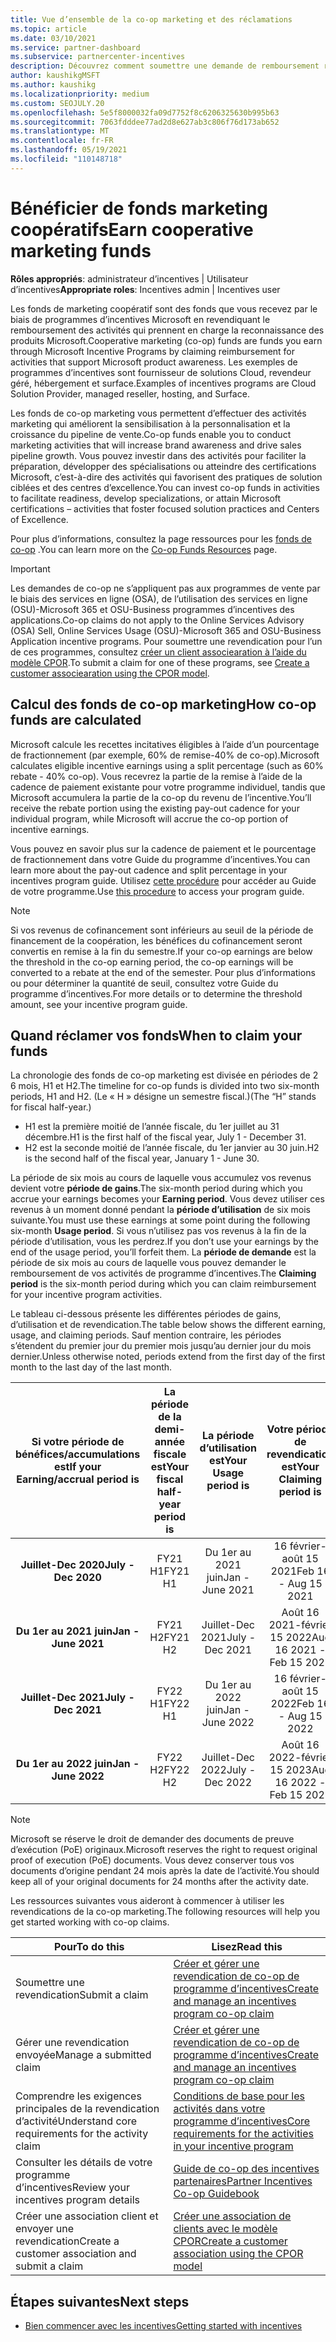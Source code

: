 ```yaml
---
title: Vue d’ensemble de la co-op marketing et des réclamations
ms.topic: article
ms.date: 03/10/2021
ms.service: partner-dashboard
ms.subservice: partnercenter-incentives
description: Découvrez comment soumettre une demande de remboursement réussie pour vos incentives en organisant la documentation, les factures, les déclarations et les preuves d’exécution appropriées.
author: kaushikgMSFT
ms.author: kaushikg
ms.localizationpriority: medium
ms.custom: SEOJULY.20
ms.openlocfilehash: 5e5f8000032fa09d7752f8c6206325630b995b63
ms.sourcegitcommit: 7063fdddee77ad2d8e627ab3c806f76d173ab652
ms.translationtype: MT
ms.contentlocale: fr-FR
ms.lasthandoff: 05/19/2021
ms.locfileid: "110148718"
---
```

# <a name="earn-cooperative-marketing-funds"></a><span data-ttu-id="76d59-103">Bénéficier de fonds marketing coopératifs</span><span class="sxs-lookup"><span data-stu-id="76d59-103">Earn cooperative marketing funds</span></span>

<span data-ttu-id="76d59-104">**Rôles appropriés**: administrateur d’incentives | Utilisateur d’incentives</span><span class="sxs-lookup"><span data-stu-id="76d59-104">**Appropriate roles**: Incentives admin | Incentives user</span></span>

<span data-ttu-id="76d59-105">Les fonds de marketing coopératif sont des fonds que vous recevez par le biais de programmes d’incentives Microsoft en revendiquant le remboursement des activités qui prennent en charge la reconnaissance des produits Microsoft.</span><span class="sxs-lookup"><span data-stu-id="76d59-105">Cooperative marketing (co-op) funds are funds you earn through Microsoft Incentive Programs by claiming reimbursement for activities that support Microsoft product awareness.</span></span> <span data-ttu-id="76d59-106">Les exemples de programmes d’incentives sont fournisseur de solutions Cloud, revendeur géré, hébergement et surface.</span><span class="sxs-lookup"><span data-stu-id="76d59-106">Examples of incentives programs are Cloud Solution Provider, managed reseller, hosting, and Surface.</span></span>

<span data-ttu-id="76d59-107">Les fonds de co-op marketing vous permettent d’effectuer des activités marketing qui améliorent la sensibilisation à la personnalisation et la croissance du pipeline de vente.</span><span class="sxs-lookup"><span data-stu-id="76d59-107">Co-op funds enable you to conduct marketing activities that will increase brand awareness and drive sales pipeline growth.</span></span> <span data-ttu-id="76d59-108">Vous pouvez investir dans des activités pour faciliter la préparation, développer des spécialisations ou atteindre des certifications Microsoft, c’est-à-dire des activités qui favorisent des pratiques de solution ciblées et des centres d’excellence.</span><span class="sxs-lookup"><span data-stu-id="76d59-108">You can invest co-op funds in activities to facilitate readiness, develop specializations, or attain Microsoft certifications – activities that foster focused solution practices and Centers of Excellence.</span></span>

<span data-ttu-id="76d59-109">Pour plus d’informations, consultez la page ressources pour les [fonds de co-op](https://partner.microsoft.com/asset/collection/co-op-funds-resources#/) .</span><span class="sxs-lookup"><span data-stu-id="76d59-109">You can learn more on the [Co-op Funds Resources](https://partner.microsoft.com/asset/collection/co-op-funds-resources#/) page.</span></span>

>[!Important]
><span data-ttu-id="76d59-110">Les demandes de co-op ne s’appliquent pas aux programmes de vente par le biais des services en ligne (OSA), de l’utilisation des services en ligne (OSU)-Microsoft 365 et OSU-Business programmes d’incentives des applications.</span><span class="sxs-lookup"><span data-stu-id="76d59-110">Co-op claims do not apply to the Online Services Advisory (OSA) Sell, Online Services Usage (OSU)-Microsoft 365 and OSU-Business Application incentive programs.</span></span> <span data-ttu-id="76d59-111">Pour soumettre une revendication pour l’un de ces programmes, consultez [créer un client associearation à l’aide du modèle CPOR](submit-osa-claim.md).</span><span class="sxs-lookup"><span data-stu-id="76d59-111">To submit a claim for one of these programs, see [Create a customer associearation using the CPOR model](submit-osa-claim.md).</span></span>

## <a name="how-co-op-funds-are-calculated"></a><span data-ttu-id="76d59-112">Calcul des fonds de co-op marketing</span><span class="sxs-lookup"><span data-stu-id="76d59-112">How co-op funds are calculated</span></span>

<span data-ttu-id="76d59-113">Microsoft calcule les recettes incitatives éligibles à l’aide d’un pourcentage de fractionnement (par exemple, 60% de remise-40% de co-op).</span><span class="sxs-lookup"><span data-stu-id="76d59-113">Microsoft calculates eligible incentive earnings using a split percentage (such as 60% rebate - 40% co-op).</span></span> <span data-ttu-id="76d59-114">Vous recevrez la partie de la remise à l’aide de la cadence de paiement existante pour votre programme individuel, tandis que Microsoft accumulera la partie de la co-op du revenu de l’incentive.</span><span class="sxs-lookup"><span data-stu-id="76d59-114">You’ll receive the rebate portion using the existing pay-out cadence for your individual program, while Microsoft will accrue the co-op portion of incentive earnings.</span></span>

<span data-ttu-id="76d59-115">Vous pouvez en savoir plus sur la cadence de paiement et le pourcentage de fractionnement dans votre Guide du programme d’incentives.</span><span class="sxs-lookup"><span data-stu-id="76d59-115">You can learn more about the pay-out cadence and split percentage in your incentives program guide.</span></span> <span data-ttu-id="76d59-116">Utilisez [cette procédure](incentives-determined-your-program-eligibility.md) pour accéder au Guide de votre programme.</span><span class="sxs-lookup"><span data-stu-id="76d59-116">Use [this procedure](incentives-determined-your-program-eligibility.md) to access your program guide.</span></span>

>[!NOTE]
><span data-ttu-id="76d59-117">Si vos revenus de cofinancement sont inférieurs au seuil de la période de financement de la coopération, les bénéfices du cofinancement seront convertis en remise à la fin du semestre.</span><span class="sxs-lookup"><span data-stu-id="76d59-117">If your co-op earnings are below the threshold in the co-op earning period, the co-op earnings will be converted to a rebate at the end of the semester.</span></span> <span data-ttu-id="76d59-118">Pour plus d’informations ou pour déterminer la quantité de seuil, consultez votre Guide du programme d’incentives.</span><span class="sxs-lookup"><span data-stu-id="76d59-118">For more details or to determine the threshold amount, see your incentive program guide.</span></span>

## <a name="when-to-claim-your-funds"></a><span data-ttu-id="76d59-119">Quand réclamer vos fonds</span><span class="sxs-lookup"><span data-stu-id="76d59-119">When to claim your funds</span></span>

<span data-ttu-id="76d59-120">La chronologie des fonds de co-op marketing est divisée en périodes de 2 6 mois, H1 et H2.</span><span class="sxs-lookup"><span data-stu-id="76d59-120">The timeline for co-op funds is divided into two six-month periods, H1 and H2.</span></span> <span data-ttu-id="76d59-121">(Le « H » désigne un semestre fiscal.)</span><span class="sxs-lookup"><span data-stu-id="76d59-121">(The “H” stands for fiscal half-year.)</span></span>

- <span data-ttu-id="76d59-122">H1 est la première moitié de l’année fiscale, du 1er juillet au 31 décembre.</span><span class="sxs-lookup"><span data-stu-id="76d59-122">H1 is the first half of the fiscal year, July 1 - December 31.</span></span>
- <span data-ttu-id="76d59-123">H2 est la seconde moitié de l’année fiscale, du 1er janvier au 30 juin.</span><span class="sxs-lookup"><span data-stu-id="76d59-123">H2 is the second half of the fiscal year, January 1 - June 30.</span></span>

<span data-ttu-id="76d59-124">La période de six mois au cours de laquelle vous accumulez vos revenus devient votre **période de gains**.</span><span class="sxs-lookup"><span data-stu-id="76d59-124">The six-month period during which you accrue your earnings becomes your **Earning period**.</span></span> <span data-ttu-id="76d59-125">Vous devez utiliser ces revenus à un moment donné pendant la **période d’utilisation** de six mois suivante.</span><span class="sxs-lookup"><span data-stu-id="76d59-125">You must use these earnings at some point during the following six-month **Usage period**.</span></span> <span data-ttu-id="76d59-126">Si vous n’utilisez pas vos revenus à la fin de la période d’utilisation, vous les perdrez.</span><span class="sxs-lookup"><span data-stu-id="76d59-126">If you don’t use your earnings by the end of the usage period, you’ll forfeit them.</span></span> <span data-ttu-id="76d59-127">La **période de demande** est la période de six mois au cours de laquelle vous pouvez demander le remboursement de vos activités de programme d’incentives.</span><span class="sxs-lookup"><span data-stu-id="76d59-127">The **Claiming period** is the six-month period during which you can claim reimbursement for your incentive program activities.</span></span>

<span data-ttu-id="76d59-128">Le tableau ci-dessous présente les différentes périodes de gains, d’utilisation et de revendication.</span><span class="sxs-lookup"><span data-stu-id="76d59-128">The table below shows the different earning, usage, and claiming periods.</span></span> <span data-ttu-id="76d59-129">Sauf mention contraire, les périodes s’étendent du premier jour du premier mois jusqu’au dernier jour du mois dernier.</span><span class="sxs-lookup"><span data-stu-id="76d59-129">Unless otherwise noted, periods extend from the first day of the first month to the last day of the last month.</span></span>

|  <span data-ttu-id="76d59-130">Si votre période de bénéfices/accumulations est</span><span class="sxs-lookup"><span data-stu-id="76d59-130">If your Earning/accrual period is</span></span>  |<span data-ttu-id="76d59-131">La période de la demi-année fiscale est</span><span class="sxs-lookup"><span data-stu-id="76d59-131">Your fiscal half-year period is</span></span>  |  <span data-ttu-id="76d59-132">La période d’utilisation est</span><span class="sxs-lookup"><span data-stu-id="76d59-132">Your Usage period is</span></span>  |  <span data-ttu-id="76d59-133">Votre période de revendication est</span><span class="sxs-lookup"><span data-stu-id="76d59-133">Your Claiming period is</span></span>  |
| :-----------: | :-----------: | :-----------: | :-----------: |
|<span data-ttu-id="76d59-134">**Juillet-Dec 2020**</span><span class="sxs-lookup"><span data-stu-id="76d59-134">**July - Dec 2020**</span></span>| <span data-ttu-id="76d59-135">FY21 H1</span><span class="sxs-lookup"><span data-stu-id="76d59-135">FY21 H1</span></span>  |  <span data-ttu-id="76d59-136">Du 1er au 2021 juin</span><span class="sxs-lookup"><span data-stu-id="76d59-136">Jan - June 2021</span></span>  |  <span data-ttu-id="76d59-137">16 février-août 15 2021</span><span class="sxs-lookup"><span data-stu-id="76d59-137">Feb 16 - Aug 15 2021</span></span>  |
|<span data-ttu-id="76d59-138">**Du 1er au 2021 juin**</span><span class="sxs-lookup"><span data-stu-id="76d59-138">**Jan - June 2021**</span></span> |  <span data-ttu-id="76d59-139">FY21 H2</span><span class="sxs-lookup"><span data-stu-id="76d59-139">FY21 H2</span></span>  |  <span data-ttu-id="76d59-140">Juillet-Dec 2021</span><span class="sxs-lookup"><span data-stu-id="76d59-140">July - Dec 2021</span></span>  |  <span data-ttu-id="76d59-141">Août 16 2021-février 15 2022</span><span class="sxs-lookup"><span data-stu-id="76d59-141">Aug 16 2021 - Feb 15 2022</span></span>  |
|<span data-ttu-id="76d59-142">**Juillet-Dec 2021**</span><span class="sxs-lookup"><span data-stu-id="76d59-142">**July - Dec 2021**</span></span>|  <span data-ttu-id="76d59-143">FY22 H1</span><span class="sxs-lookup"><span data-stu-id="76d59-143">FY22 H1</span></span>  |  <span data-ttu-id="76d59-144">Du 1er au 2022 juin</span><span class="sxs-lookup"><span data-stu-id="76d59-144">Jan - June 2022</span></span>  |  <span data-ttu-id="76d59-145">16 février-août 15 2022</span><span class="sxs-lookup"><span data-stu-id="76d59-145">Feb 16 - Aug 15 2022</span></span>  |
|<span data-ttu-id="76d59-146">**Du 1er au 2022 juin**</span><span class="sxs-lookup"><span data-stu-id="76d59-146">**Jan - June 2022**</span></span> |  <span data-ttu-id="76d59-147">FY22 H2</span><span class="sxs-lookup"><span data-stu-id="76d59-147">FY22 H2</span></span>  |  <span data-ttu-id="76d59-148">Juillet-Dec 2022</span><span class="sxs-lookup"><span data-stu-id="76d59-148">July - Dec 2022</span></span>  |  <span data-ttu-id="76d59-149">Août 16 2022-février 15 2023</span><span class="sxs-lookup"><span data-stu-id="76d59-149">Aug 16 2022 - Feb 15 2023</span></span>  |

>[!NOTE]
><span data-ttu-id="76d59-150">Microsoft se réserve le droit de demander des documents de preuve d’exécution (PoE) originaux.</span><span class="sxs-lookup"><span data-stu-id="76d59-150">Microsoft reserves the right to request original proof of execution (PoE) documents.</span></span> <span data-ttu-id="76d59-151">Vous devez conserver tous vos documents d’origine pendant 24 mois après la date de l’activité.</span><span class="sxs-lookup"><span data-stu-id="76d59-151">You should keep all of your original documents for 24 months after the activity date.</span></span>

<span data-ttu-id="76d59-152">Les ressources suivantes vous aideront à commencer à utiliser les revendications de la co-op marketing.</span><span class="sxs-lookup"><span data-stu-id="76d59-152">The following resources will help you get started working with co-op claims.</span></span>

| <span data-ttu-id="76d59-153">Pour</span><span class="sxs-lookup"><span data-stu-id="76d59-153">To do this</span></span> | <span data-ttu-id="76d59-154">Lisez</span><span class="sxs-lookup"><span data-stu-id="76d59-154">Read this</span></span> |
| ------ | ----------- |
| <span data-ttu-id="76d59-155">Soumettre une revendication</span><span class="sxs-lookup"><span data-stu-id="76d59-155">Submit a claim</span></span> |  [<span data-ttu-id="76d59-156">Créer et gérer une revendication de co-op de programme d’incentives</span><span class="sxs-lookup"><span data-stu-id="76d59-156">Create and manage an incentives program co-op claim</span></span>](create-incentives-claims.md)  |
| <span data-ttu-id="76d59-157">Gérer une revendication envoyée</span><span class="sxs-lookup"><span data-stu-id="76d59-157">Manage a submitted claim</span></span> | [<span data-ttu-id="76d59-158">Créer et gérer une revendication de co-op de programme d’incentives</span><span class="sxs-lookup"><span data-stu-id="76d59-158">Create and manage an incentives program co-op claim</span></span>](create-incentives-claims.md)    |
| <span data-ttu-id="76d59-159">Comprendre les exigences principales de la revendication d’activité</span><span class="sxs-lookup"><span data-stu-id="76d59-159">Understand core requirements for the activity claim</span></span> | [<span data-ttu-id="76d59-160">Conditions de base pour les activités dans votre programme d’incentives</span><span class="sxs-lookup"><span data-stu-id="76d59-160">Core requirements for the activities in your incentive program</span></span>](core-requirements.md)   |
| <span data-ttu-id="76d59-161">Consulter les détails de votre programme d’incentives</span><span class="sxs-lookup"><span data-stu-id="76d59-161">Review your incentives program details</span></span> | [<span data-ttu-id="76d59-162">Guide de co-op des incentives partenaires</span><span class="sxs-lookup"><span data-stu-id="76d59-162">Partner Incentives Co-op Guidebook</span></span>](https://assetsprod.microsoft.com/co-op-guidebook.pdf)  |
| <span data-ttu-id="76d59-163">Créer une association client et envoyer une revendication</span><span class="sxs-lookup"><span data-stu-id="76d59-163">Create a customer association and submit a claim</span></span> | [<span data-ttu-id="76d59-164">Créer une association de clients avec le modèle CPOR</span><span class="sxs-lookup"><span data-stu-id="76d59-164">Create a customer association using the CPOR model</span></span>](submit-osa-claim.md)   |

## <a name="next-steps"></a><span data-ttu-id="76d59-165">Étapes suivantes</span><span class="sxs-lookup"><span data-stu-id="76d59-165">Next steps</span></span>

- [<span data-ttu-id="76d59-166">Bien commencer avec les incentives</span><span class="sxs-lookup"><span data-stu-id="76d59-166">Getting started with incentives</span></span>](incentives-get-started-intro.md)
